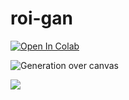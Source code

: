 # roi-gan

[![Open In Colab](https://colab.research.google.com/assets/colab-badge.svg)](https://colab.research.google.com/drive/1vayOHR71rL1OOizqo7G2SvGrCaoyvT6t)

![Generation over canvas](http://jcboyd.github.io/assets/roi-gan/canvas.gif)

<img src="https://render.githubusercontent.com/render/math?math=e^{i \pi} = -1">

